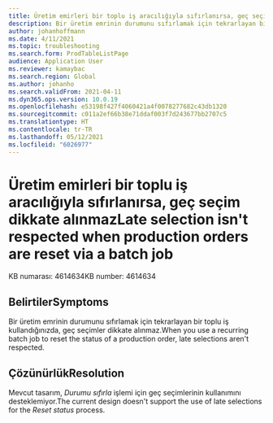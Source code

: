 ```yaml
---
title: Üretim emirleri bir toplu iş aracılığıyla sıfırlanırsa, geç seçim dikkate alınmaz
description: Bir üretim emrinin durumunu sıfırlamak için tekrarlayan bir toplu iş kullandığınızda, geç seçimler dikkate alınmaz.
author: johanhoffmann
ms.date: 4/11/2021
ms.topic: troubleshooting
ms.search.form: ProdTableListPage
audience: Application User
ms.reviewer: kamaybac
ms.search.region: Global
ms.author: johanho
ms.search.validFrom: 2021-04-11
ms.dyn365.ops.version: 10.0.19
ms.openlocfilehash: e53198f427f4060421a4f0078277682c43db1320
ms.sourcegitcommit: c011a2ef66b38e71ddaf003f7d243677bb2707c5
ms.translationtype: HT
ms.contentlocale: tr-TR
ms.lasthandoff: 05/12/2021
ms.locfileid: "6026977"
---
```

# <a name="late-selection-isnt-respected-when-production-orders-are-reset-via-a-batch-job"></a><span data-ttu-id="c37f3-103">Üretim emirleri bir toplu iş aracılığıyla sıfırlanırsa, geç seçim dikkate alınmaz</span><span class="sxs-lookup"><span data-stu-id="c37f3-103">Late selection isn't respected when production orders are reset via a batch job</span></span>

<span data-ttu-id="c37f3-104">KB numarası: 4614634</span><span class="sxs-lookup"><span data-stu-id="c37f3-104">KB number: 4614634</span></span>

## <a name="symptoms"></a><span data-ttu-id="c37f3-105">Belirtiler</span><span class="sxs-lookup"><span data-stu-id="c37f3-105">Symptoms</span></span>

<span data-ttu-id="c37f3-106">Bir üretim emrinin durumunu sıfırlamak için tekrarlayan bir toplu iş kullandığınızda, geç seçimler dikkate alınmaz.</span><span class="sxs-lookup"><span data-stu-id="c37f3-106">When you use a recurring batch job to reset the status of a production order, late selections aren't respected.</span></span>

## <a name="resolution"></a><span data-ttu-id="c37f3-107">Çözünürlük</span><span class="sxs-lookup"><span data-stu-id="c37f3-107">Resolution</span></span>

<span data-ttu-id="c37f3-108">Mevcut tasarım, *Durumu sıfırla* işlemi için geç seçimlerinin kullanımını desteklemiyor.</span><span class="sxs-lookup"><span data-stu-id="c37f3-108">The current design doesn't support the use of late selections for the *Reset status* process.</span></span>
